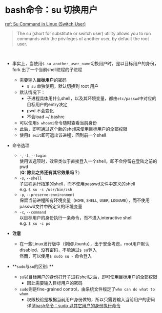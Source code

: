 # bash命令：su 切换用户
[ref: Su Command in Linux (Switch User)](https://linuxize.com/post/su-command-in-linux/)  

> The su (short for substitute or switch user) utility allows you to run commands with the privileges of another user, by default the root user.  
<br>

- 事实上，当使用`$ su another_user_name`切换用户时，是以目标用户的身份，fork 出了一个当前shell进程的子进程  
  - 需要输入**目标用户**的密码  
    - `$ su` 单独使用，默认切换到 root 用户  
  - 默认情况下：
    - 子进程具体用什么shell，以及其环境变量，都由`etc/passwd`中对应的目标用户的entry决定  
    - pwd 不会变化    
    - 不会load ~/.bashrc  
  - 可以使用`$ whoami`命令随时查看当前身份  
  - 此后，即可通过这个新的shell来使用目标用户的全部权限  
  - 使用`$ exit`即可退出该进程，回到前一个shell   

- 命令选项  
  - `-`, `-l`, `--login`  
    使用该选项时，效果类似于直接登入一个shell，即不会停留在登陆之前的pwd  
    (**Q: 除此之外还有其它效果吗？**)
  - `-s`, `--shell`  
    子进程运行指定的shell，而不使用passwd文件中定义的shell  
    e.g. `$ su -s /usr/bin/zsh`  
  - `-p`, `--preserve-environment`  
    保留当前进程所有环境变量（`HOME`, `SHELL`, `USER`, `LOGNAME`），而不使用passwd文件中所定义的环境变量  
  - `-c`, `--command`  
    以目标用户的身份执行一条命令，而不进入interactive shell  
    e.g. `$ su -c ps`  
- **注意**    
  - 在一些Linux发行版中（例如Ubuntu），出于安全考虑，root用户默认disabled，没有密码，不能通过`$ su`登入  
    然而，可以使用`$ sudo su -` 命令登入  
- **`sudo`与`su`的区别: **  
  - `su`以目标用户的身份打开子进程shell之后，即可使用目标用户的全部权限  
    - 因此需要输入目标用户的密码  
  - `sudo`则是fine-grained control，由系统文件规定了`who can do what to whom`  
    - 权限校验是根据当前用户身份做的，所以只需要输入当前用户的密码  
    详见[bash命令：sudo 以其它用户的身份执行命令](https://github.com/BoyanHou/Boyan-Hou-Software-Engineering-Notebook/blob/master/shell/bash/bash%E5%91%BD%E4%BB%A4/bash%E5%91%BD%E4%BB%A4%EF%BC%9Asudo%20%E4%BB%A5%E5%85%B6%E5%AE%83%E7%94%A8%E6%88%B7%E7%9A%84%E8%BA%AB%E4%BB%BD%E6%89%A7%E8%A1%8C%E5%91%BD%E4%BB%A4.md)  
  
